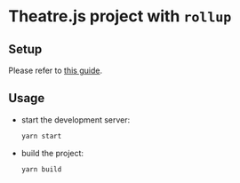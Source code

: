 # Theatre.js project with `rollup`

## Setup

Please refer to [this guide](../README.md#testing-the-configurations-locally).

## Usage

- start the development server:
  ```sh
  yarn start
  ```
- build the project:
  ```sh
  yarn build
  ```
